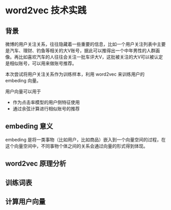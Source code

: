 # word2vec 技术实践
## 背景
微博的用户关注关系，往往隐藏着一些重要的信息，比如一个用户关注列表中主要是汽车、理财、钓鱼等相关的大V账号，据此可以推得出一个中年男性的人群画像。再比如喜欢汽车的人往往会关注一批车评大V，这批被关注的大V可以被认定是相似账号，可以用来做账号推荐。

本次尝试将用户关注关系作为训练样本，利用 word2vec 来训练用户的 embeding 向量。

用户向量可以用于
- 作为点击率模型的用户侧特征使用
- 通过余弦计算进行相似账号的推荐

## embeding 意义
embeding 是将一类事物（比如用户，比如商品）嵌入到一个向量空间的过程，在这个向量空间中，不同事物个体之间的关系会通过向量的形式得到体现。


## word2vec 原理分析

## 训练词表

## 计算用户向量
